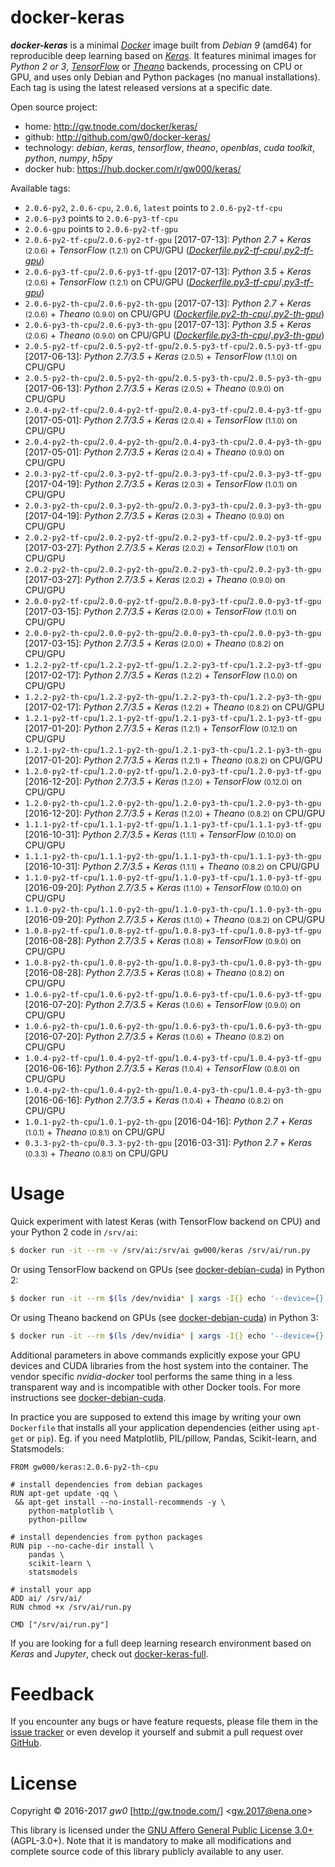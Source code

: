 docker-keras
============

***docker-keras*** is a minimal [*Docker*](http://www.docker.com/) image built from *Debian 9* (amd64) for reproducible deep learning based on [*Keras*](http://keras.io/). It features minimal images for *Python 2 or 3*, [*TensorFlow*](http://www.tensorflow.org/) or [*Theano*](http://deeplearning.net/software/theano/) backends, processing on CPU or GPU, and uses only Debian and Python packages (no manual installations). Each tag is using the latest released versions at a specific date.

Open source project:

- <i class="fa fa-fw fa-home"></i> home: <http://gw.tnode.com/docker/keras/>
- <i class="fa fa-fw fa-github-square"></i> github: <http://github.com/gw0/docker-keras/>
- <i class="fa fa-fw fa-laptop"></i> technology: *debian*, *keras*, *tensorflow*, *theano*, *openblas*, *cuda toolkit*, *python*, *numpy*, *h5py*
- <i class="fa fa-fw fa-database"></i> docker hub: <https://hub.docker.com/r/gw000/keras/>

Available tags:

- `2.0.6-py2`, `2.0.6-cpu`, `2.0.6`, `latest` points to `2.0.6-py2-tf-cpu`
- `2.0.6-py3` points to `2.0.6-py3-tf-cpu`
- `2.0.6-gpu` points to `2.0.6-py2-tf-gpu`
- `2.0.6-py2-tf-cpu`/`2.0.6-py2-tf-gpu` [2017-07-13]: *Python 2.7* + *Keras* <small>(2.0.6)</small> + *TensorFlow* <small>(1.2.1)</small> on CPU/GPU ([*Dockerfile.py2-tf-cpu*](http://github.com/gw0/docker-keras/blob/master/Dockerfile.py2-tf-cpu)/[*.py2-tf-gpu*](http://github.com/gw0/docker-keras/blob/master/Dockerfile.py2-tf-gpu))
- `2.0.6-py3-tf-cpu`/`2.0.6-py3-tf-gpu` [2017-07-13]: *Python 3.5* + *Keras* <small>(2.0.6)</small> + *TensorFlow* <small>(1.2.1)</small> on CPU/GPU ([*Dockerfile.py3-tf-cpu*](http://github.com/gw0/docker-keras/blob/master/Dockerfile.py3-tf-cpu)/[*.py3-tf-gpu*](http://github.com/gw0/docker-keras/blob/master/Dockerfile.py3-tf-gpu))
- `2.0.6-py2-th-cpu`/`2.0.6-py2-th-gpu` [2017-07-13]: *Python 2.7* + *Keras* <small>(2.0.6)</small> + *Theano* <small>(0.9.0)</small> on CPU/GPU ([*Dockerfile.py2-th-cpu*](http://github.com/gw0/docker-keras/blob/master/Dockerfile.py2-th-cpu)/[*.py2-th-gpu*](http://github.com/gw0/docker-keras/blob/master/Dockerfile.py2-th-gpu))
- `2.0.6-py3-th-cpu`/`2.0.6-py3-th-gpu` [2017-07-13]: *Python 3.5* + *Keras* <small>(2.0.6)</small> + *Theano* <small>(0.9.0)</small> on CPU/GPU ([*Dockerfile.py3-th-cpu*](http://github.com/gw0/docker-keras/blob/master/Dockerfile.py3-th-cpu)/[*.py3-th-gpu*](http://github.com/gw0/docker-keras/blob/master/Dockerfile.py3-th-gpu))
- `2.0.5-py2-tf-cpu`/`2.0.5-py2-tf-gpu`/`2.0.5-py3-tf-cpu`/`2.0.5-py3-tf-gpu` [2017-06-13]: *Python 2.7/3.5* + *Keras* <small>(2.0.5)</small> + *TensorFlow* <small>(1.1.0)</small> on CPU/GPU
- `2.0.5-py2-th-cpu`/`2.0.5-py2-th-gpu`/`2.0.5-py3-th-cpu`/`2.0.5-py3-th-gpu` [2017-06-13]: *Python 2.7/3.5* + *Keras* <small>(2.0.5)</small> + *Theano* <small>(0.9.0)</small> on CPU/GPU
- `2.0.4-py2-tf-cpu`/`2.0.4-py2-tf-gpu`/`2.0.4-py3-tf-cpu`/`2.0.4-py3-tf-gpu` [2017-05-01]: *Python 2.7/3.5* + *Keras* <small>(2.0.4)</small> + *TensorFlow* <small>(1.1.0)</small> on CPU/GPU
- `2.0.4-py2-th-cpu`/`2.0.4-py2-th-gpu`/`2.0.4-py3-th-cpu`/`2.0.4-py3-th-gpu` [2017-05-01]: *Python 2.7/3.5* + *Keras* <small>(2.0.4)</small> + *Theano* <small>(0.9.0)</small> on CPU/GPU
- `2.0.3-py2-tf-cpu`/`2.0.3-py2-tf-gpu`/`2.0.3-py3-tf-cpu`/`2.0.3-py3-tf-gpu` [2017-04-19]: *Python 2.7/3.5* + *Keras* <small>(2.0.3)</small> + *TensorFlow* <small>(1.0.1)</small> on CPU/GPU
- `2.0.3-py2-th-cpu`/`2.0.3-py2-th-gpu`/`2.0.3-py3-th-cpu`/`2.0.3-py3-th-gpu` [2017-04-19]: *Python 2.7/3.5* + *Keras* <small>(2.0.3)</small> + *Theano* <small>(0.9.0)</small> on CPU/GPU
- `2.0.2-py2-tf-cpu`/`2.0.2-py2-tf-gpu`/`2.0.2-py3-tf-cpu`/`2.0.2-py3-tf-gpu` [2017-03-27]: *Python 2.7/3.5* + *Keras* <small>(2.0.2)</small> + *TensorFlow* <small>(1.0.1)</small> on CPU/GPU
- `2.0.2-py2-th-cpu`/`2.0.2-py2-th-gpu`/`2.0.2-py3-th-cpu`/`2.0.2-py3-th-gpu` [2017-03-27]: *Python 2.7/3.5* + *Keras* <small>(2.0.2)</small> + *Theano* <small>(0.9.0)</small> on CPU/GPU
- `2.0.0-py2-tf-cpu`/`2.0.0-py2-tf-gpu`/`2.0.0-py3-tf-cpu`/`2.0.0-py3-tf-gpu` [2017-03-15]: *Python 2.7/3.5* + *Keras* <small>(2.0.0)</small> + *TensorFlow* <small>(1.0.1)</small> on CPU/GPU
- `2.0.0-py2-th-cpu`/`2.0.0-py2-th-gpu`/`2.0.0-py3-th-cpu`/`2.0.0-py3-th-gpu` [2017-03-15]: *Python 2.7/3.5* + *Keras* <small>(2.0.0)</small> + *Theano* <small>(0.8.2)</small> on CPU/GPU
- `1.2.2-py2-tf-cpu`/`1.2.2-py2-tf-gpu`/`1.2.2-py3-tf-cpu`/`1.2.2-py3-tf-gpu` [2017-02-17]: *Python 2.7/3.5* + *Keras* <small>(1.2.2)</small> + *TensorFlow* <small>(1.0.0)</small> on CPU/GPU
- `1.2.2-py2-th-cpu`/`1.2.2-py2-th-gpu`/`1.2.2-py3-th-cpu`/`1.2.2-py3-th-gpu` [2017-02-17]: *Python 2.7/3.5* + *Keras* <small>(1.2.2)</small> + *Theano* <small>(0.8.2)</small> on CPU/GPU
- `1.2.1-py2-tf-cpu`/`1.2.1-py2-tf-gpu`/`1.2.1-py3-tf-cpu`/`1.2.1-py3-tf-gpu` [2017-01-20]: *Python 2.7/3.5* + *Keras* <small>(1.2.1)</small> + *TensorFlow* <small>(0.12.1)</small> on CPU/GPU
- `1.2.1-py2-th-cpu`/`1.2.1-py2-th-gpu`/`1.2.1-py3-th-cpu`/`1.2.1-py3-th-gpu` [2017-01-20]: *Python 2.7/3.5* + *Keras* <small>(1.2.1)</small> + *Theano* <small>(0.8.2)</small> on CPU/GPU
- `1.2.0-py2-tf-cpu`/`1.2.0-py2-tf-gpu`/`1.2.0-py3-tf-cpu`/`1.2.0-py3-tf-gpu` [2016-12-20]: *Python 2.7/3.5* + *Keras* <small>(1.2.0)</small> + *TensorFlow* <small>(0.12.0)</small> on CPU/GPU
- `1.2.0-py2-th-cpu`/`1.2.0-py2-th-gpu`/`1.2.0-py3-th-cpu`/`1.2.0-py3-th-gpu` [2016-12-20]: *Python 2.7/3.5* + *Keras* <small>(1.2.0)</small> + *Theano* <small>(0.8.2)</small> on CPU/GPU
- `1.1.1-py2-tf-cpu`/`1.1.1-py2-tf-gpu`/`1.1.1-py3-tf-cpu`/`1.1.1-py3-tf-gpu` [2016-10-31]: *Python 2.7/3.5* + *Keras* <small>(1.1.1)</small> + *TensorFlow* <small>(0.10.0)</small> on CPU/GPU
- `1.1.1-py2-th-cpu`/`1.1.1-py2-th-gpu`/`1.1.1-py3-th-cpu`/`1.1.1-py3-th-gpu` [2016-10-31]: *Python 2.7/3.5* + *Keras* <small>(1.1.1)</small> + *Theano* <small>(0.8.2)</small> on CPU/GPU
- `1.1.0-py2-tf-cpu`/`1.1.0-py2-tf-gpu`/`1.1.0-py3-tf-cpu`/`1.1.0-py3-tf-gpu` [2016-09-20]: *Python 2.7/3.5* + *Keras* <small>(1.1.0)</small> + *TensorFlow* <small>(0.10.0)</small> on CPU/GPU
- `1.1.0-py2-th-cpu`/`1.1.0-py2-th-gpu`/`1.1.0-py3-th-cpu`/`1.1.0-py3-th-gpu` [2016-09-20]: *Python 2.7/3.5* + *Keras* <small>(1.1.0)</small> + *Theano* <small>(0.8.2)</small> on CPU/GPU
- `1.0.8-py2-tf-cpu`/`1.0.8-py2-tf-gpu`/`1.0.8-py3-tf-cpu`/`1.0.8-py3-tf-gpu` [2016-08-28]: *Python 2.7/3.5* + *Keras* <small>(1.0.8)</small> + *TensorFlow* <small>(0.9.0)</small> on CPU/GPU
- `1.0.8-py2-th-cpu`/`1.0.8-py2-th-gpu`/`1.0.8-py3-th-cpu`/`1.0.8-py3-th-gpu` [2016-08-28]: *Python 2.7/3.5* + *Keras* <small>(1.0.8)</small> + *Theano* <small>(0.8.2)</small> on CPU/GPU
- `1.0.6-py2-tf-cpu`/`1.0.6-py2-tf-gpu`/`1.0.6-py3-tf-cpu`/`1.0.6-py3-tf-gpu` [2016-07-20]: *Python 2.7/3.5* + *Keras* <small>(1.0.6)</small> + *TensorFlow* <small>(0.9.0)</small> on CPU/GPU
- `1.0.6-py2-th-cpu`/`1.0.6-py2-th-gpu`/`1.0.6-py3-th-cpu`/`1.0.6-py3-th-gpu` [2016-07-20]: *Python 2.7/3.5* + *Keras* <small>(1.0.6)</small> + *Theano* <small>(0.8.2)</small> on CPU/GPU
- `1.0.4-py2-tf-cpu`/`1.0.4-py2-tf-gpu`/`1.0.4-py3-tf-cpu`/`1.0.4-py3-tf-gpu` [2016-06-16]: *Python 2.7/3.5* + *Keras* <small>(1.0.4)</small> + *TensorFlow* <small>(0.8.0)</small> on CPU/GPU
- `1.0.4-py2-th-cpu`/`1.0.4-py2-th-gpu`/`1.0.4-py3-th-cpu`/`1.0.4-py3-th-gpu` [2016-06-16]: *Python 2.7/3.5* + *Keras* <small>(1.0.4)</small> + *Theano* <small>(0.8.2)</small> on CPU/GPU
- `1.0.1-py2-th-cpu`/`1.0.1-py2-th-gpu` [2016-04-16]: *Python 2.7* + *Keras* <small>(1.0.1)</small> + *Theano* <small>(0.8.1)</small> on CPU/GPU
- `0.3.3-py2-th-cpu`/`0.3.3-py2-th-gpu` [2016-03-31]: *Python 2.7* + *Keras* <small>(0.3.3)</small> + *Theano* <small>(0.8.1)</small> on CPU/GPU


Usage
=====

Quick experiment with latest Keras (with TensorFlow backend on CPU) and your Python 2 code in `/srv/ai`:

```bash
$ docker run -it --rm -v /srv/ai:/srv/ai gw000/keras /srv/ai/run.py
```

Or using TensorFlow backend on GPUs (see [docker-debian-cuda](http://gw.tnode.com/docker/debian-cuda/)) in Python 2:

```bash
$ docker run -it --rm $(ls /dev/nvidia* | xargs -I{} echo '--device={}') $(ls /usr/lib/*-linux-gnu/{libcuda,libnvidia}* | xargs -I{} echo '-v {}:{}:ro') -v /srv/ai:/srv/ai gw000/keras:2.0.6-py2-tf-gpu /srv/ai/run.py
```

Or using Theano backend on GPUs (see [docker-debian-cuda](http://gw.tnode.com/docker/debian-cuda/)) in Python 3:

```bash
$ docker run -it --rm $(ls /dev/nvidia* | xargs -I{} echo '--device={}') $(ls /usr/lib/*-linux-gnu/{libcuda,libnvidia}* | xargs -I{} echo '-v {}:{}:ro') -v /srv/ai:/srv/ai gw000/keras:2.0.6-py3-th-gpu /srv/ai/run.py
```

Additional parameters in above commands explicitly expose your GPU devices and CUDA libraries from the host system into the container. The vendor specific *nvidia-docker* tool performs the same thing in a less transparent way and is incompatible with other Docker tools. For more instructions see [docker-debian-cuda](http://gw.tnode.com/docker/debian-cuda/).

In practice you are supposed to extend this image by writing your own `Dockerfile` that installs all your application dependencies (either using `apt-get` or `pip`). Eg. if you need Matplotlib, PIL/pillow, Pandas, Scikit-learn, and Statsmodels:

```
FROM gw000/keras:2.0.6-py2-th-cpu

# install dependencies from debian packages
RUN apt-get update -qq \
 && apt-get install --no-install-recommends -y \
    python-matplotlib \
    python-pillow

# install dependencies from python packages
RUN pip --no-cache-dir install \
    pandas \
    scikit-learn \
    statsmodels

# install your app
ADD ai/ /srv/ai/
RUN chmod +x /srv/ai/run.py

CMD ["/srv/ai/run.py"]
```

If you are looking for a full deep learning research environment based on *Keras* and *Jupyter*, check out [docker-keras-full](http://gw.tnode.com/docker/keras-full/).


Feedback
========

If you encounter any bugs or have feature requests, please file them in the [issue tracker](http://github.com/gw0/docker-keras/issues/) or even develop it yourself and submit a pull request over [GitHub](http://github.com/gw0/docker-keras/).


License
=======

Copyright &copy; 2016-2017 *gw0* [<http://gw.tnode.com/>] &lt;<gw.2017@ena.one>&gt;

This library is licensed under the [GNU Affero General Public License 3.0+](LICENSE_AGPL-3.0.txt) (AGPL-3.0+). Note that it is mandatory to make all modifications and complete source code of this library publicly available to any user.
